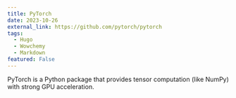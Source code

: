 ```yaml
---
title: PyTorch
date: 2023-10-26
external_link: https://github.com/pytorch/pytorch
tags:
  - Hugo
  - Wowchemy
  - Markdown
featured: False
---
```


PyTorch is a Python package that provides tensor computation (like NumPy) with strong GPU acceleration.

<!--more-->
